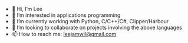 - 👋 Hi, I’m Lee
- 👀 I’m interested in applications programming
- 🌱 I’m currently working with Python, C/C++/C#, Clipper/Harbour
- 💞️ I’m looking to collaborate on projects involving the above languages
- 📫 How to reach me: leejamwil@gmail.com

<!---
LeeJamesWilson/Lee is a ✨ special ✨ repository because its `README.md` (this file) appears on your GitHub profile.
You can click the Preview link to take a look at your changes.
--->
